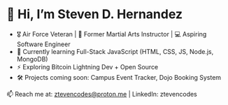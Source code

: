 # 👋 Hi, I’m Steven D. Hernandez

- 🎖️ Air Force Veteran | 🥋 Former Martial Arts Instructor | 💻 Aspiring Software Engineer  
- 🌱 Currently learning Full-Stack JavaScript (HTML, CSS, JS, Node.js, MongoDB)  
- ⚡ Exploring Bitcoin Lightning Dev + Open Source  
- 🛠️ Projects coming soon: Campus Event Tracker, Dojo Booking System

📫 Reach me at: ztevencodes@proton.me | LinkedIn: ztevencodes
